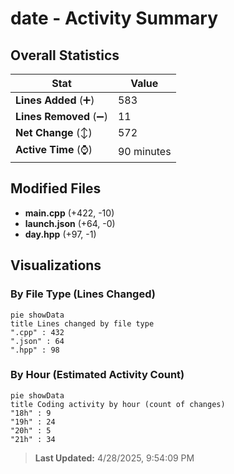 # date - Activity Summary 

## Overall Statistics

| Stat                   | Value                                                             |
| ---------------------- | ----------------------------------------------------------------- |
| **Lines Added** (➕)   | 583                                          |
| **Lines Removed** (➖) | 11                                        |
| **Net Change** (↕)    | 572                |
| **Active Time** (⌚)   | 90 minutes |


## Modified Files
- **main.cpp** (+422, -10)
- **launch.json** (+64, -0)
- **day.hpp** (+97, -1)

## Visualizations

### By File Type (Lines Changed)

```mermaid
pie showData
title Lines changed by file type
".cpp" : 432
".json" : 64
".hpp" : 98
```

### By Hour (Estimated Activity Count)

```mermaid
pie showData
title Coding activity by hour (count of changes)
"18h" : 9
"19h" : 24
"20h" : 5
"21h" : 34
```


> **Last Updated:** 4/28/2025, 9:54:09 PM